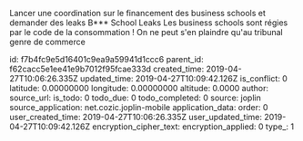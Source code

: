 Lancer une coordination sur le financement des business schools et demander des leaks
B*** School Leaks
Les business schools sont régies par le code de la consommation ! On ne peut s'en plaindre qu'au tribunal genre de commerce

id: f7b4fc9e5d16401c9ea9a59941d1ccc6
parent_id: f62cacc5e1ee41e9b7012f95fcae333d
created_time: 2019-04-27T10:06:26.335Z
updated_time: 2019-04-27T10:09:42.126Z
is_conflict: 0
latitude: 0.00000000
longitude: 0.00000000
altitude: 0.0000
author: 
source_url: 
is_todo: 0
todo_due: 0
todo_completed: 0
source: joplin
source_application: net.cozic.joplin-mobile
application_data: 
order: 0
user_created_time: 2019-04-27T10:06:26.335Z
user_updated_time: 2019-04-27T10:09:42.126Z
encryption_cipher_text: 
encryption_applied: 0
type_: 1